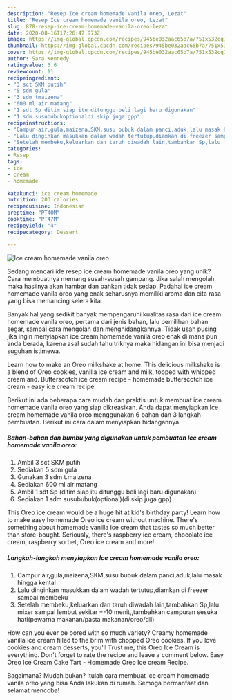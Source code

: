 ```yaml
---
description: "Resep Ice cream homemade vanila oreo, Lezat"
title: "Resep Ice cream homemade vanila oreo, Lezat"
slug: 878-resep-ice-cream-homemade-vanila-oreo-lezat
date: 2020-08-16T17:26:47.973Z
image: https://img-global.cpcdn.com/recipes/945be032aac65b7a/751x532cq70/ice-cream-homemade-vanila-oreo-foto-resep-utama.jpg
thumbnail: https://img-global.cpcdn.com/recipes/945be032aac65b7a/751x532cq70/ice-cream-homemade-vanila-oreo-foto-resep-utama.jpg
cover: https://img-global.cpcdn.com/recipes/945be032aac65b7a/751x532cq70/ice-cream-homemade-vanila-oreo-foto-resep-utama.jpg
author: Sara Kennedy
ratingvalue: 3.6
reviewcount: 11
recipeingredient:
- "3 sct SKM putih"
- "5 sdm gula"
- "3 sdm tmaizena"
- "600 ml air matang"
- "1 sdt Sp ditim siap itu ditunggu beli lagi baru digunakan"
- "1 sdm susububukoptionaldi skip juga gpp"
recipeinstructions:
- "Campur air,gula,maizena,SKM,susu bubuk dalam panci,aduk,lalu masak hingga kental"
- "Lalu dinginkan masukkan dalam wadah tertutup,diamkan di freezer sampai membeku"
- "Setelah membeku,keluarkan dan taruh diwadah lain,tambahkan Sp,lalu mixer sampai lembut sekitar +-10 menit,,tambahkan campuran sesuka hati(pewarna makanan/pasta makanan/oreo/dll)"
categories:
- Resep
tags:
- ice
- cream
- homemade

katakunci: ice cream homemade 
nutrition: 203 calories
recipecuisine: Indonesian
preptime: "PT40M"
cooktime: "PT47M"
recipeyield: "4"
recipecategory: Dessert

---
```



![Ice cream homemade vanila oreo](https://img-global.cpcdn.com/recipes/945be032aac65b7a/751x532cq70/ice-cream-homemade-vanila-oreo-foto-resep-utama.jpg)

Sedang mencari ide resep ice cream homemade vanila oreo yang unik? Cara membuatnya memang susah-susah gampang. Jika salah mengolah maka hasilnya akan hambar dan bahkan tidak sedap. Padahal ice cream homemade vanila oreo yang enak seharusnya memiliki aroma dan cita rasa yang bisa memancing selera kita.

Banyak hal yang sedikit banyak mempengaruhi kualitas rasa dari ice cream homemade vanila oreo, pertama dari jenis bahan, lalu pemilihan bahan segar, sampai cara mengolah dan menghidangkannya. Tidak usah pusing jika ingin menyiapkan ice cream homemade vanila oreo enak di mana pun anda berada, karena asal sudah tahu triknya maka hidangan ini bisa menjadi suguhan istimewa.

Learn how to make an Oreo milkshake at home. This delicious milkshake is a blend of Oreo cookies, vanilla ice cream and milk, topped with whipped cream and. Butterscotch ice cream recipe - homemade butterscotch ice cream - easy ice cream recipe.


Berikut ini ada beberapa cara mudah dan praktis untuk membuat ice cream homemade vanila oreo yang siap dikreasikan. Anda dapat menyiapkan Ice cream homemade vanila oreo menggunakan 6 bahan dan 3 langkah pembuatan. Berikut ini cara dalam menyiapkan hidangannya.

<!--inarticleads1-->

##### Bahan-bahan dan bumbu yang digunakan untuk pembuatan Ice cream homemade vanila oreo:

1. Ambil 3 sct SKM putih
1. Sediakan 5 sdm gula
1. Gunakan 3 sdm t.maizena
1. Sediakan 600 ml air matang
1. Ambil 1 sdt Sp (ditim siap itu ditunggu beli lagi baru digunakan)
1. Sediakan 1 sdm susububuk(optional)(di skip juga gpp)


This Oreo ice cream would be a huge hit at kid&#39;s birthday party! Learn how to make easy homemade Oreo ice cream without machine. There&#39;s something about homemade vanilla ice cream that tastes so much better than store-bought. Seriously, there&#39;s raspberry ice cream, chocolate ice cream, raspberry sorbet, Oreo ice cream and more! 

<!--inarticleads2-->

##### Langkah-langkah menyiapkan Ice cream homemade vanila oreo:

1. Campur air,gula,maizena,SKM,susu bubuk dalam panci,aduk,lalu masak hingga kental
1. Lalu dinginkan masukkan dalam wadah tertutup,diamkan di freezer sampai membeku
1. Setelah membeku,keluarkan dan taruh diwadah lain,tambahkan Sp,lalu mixer sampai lembut sekitar +-10 menit,,tambahkan campuran sesuka hati(pewarna makanan/pasta makanan/oreo/dll)


How can you ever be bored with so much variety? Creamy homemade vanilla ice cream filled to the brim with chopped Oreo cookies. If you love cookies and cream desserts, you&#39;ll Trust me, this Oreo Ice Cream is everything. Don&#39;t forget to rate the recipe and leave a comment below. Easy Oreo Ice Cream Cake Tart - Homemade Oreo Ice cream Recipe. 

Bagaimana? Mudah bukan? Itulah cara membuat ice cream homemade vanila oreo yang bisa Anda lakukan di rumah. Semoga bermanfaat dan selamat mencoba!
